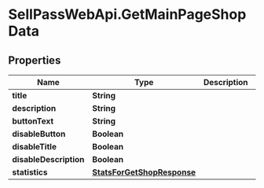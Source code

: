 # SellPassWebApi.GetMainPageShopData

## Properties

Name | Type | Description | Notes
------------ | ------------- | ------------- | -------------
**title** | **String** |  | [optional] 
**description** | **String** |  | [optional] 
**buttonText** | **String** |  | [optional] 
**disableButton** | **Boolean** |  | [optional] 
**disableTitle** | **Boolean** |  | [optional] 
**disableDescription** | **Boolean** |  | [optional] 
**statistics** | [**StatsForGetShopResponse**](StatsForGetShopResponse.md) |  | [optional] 


